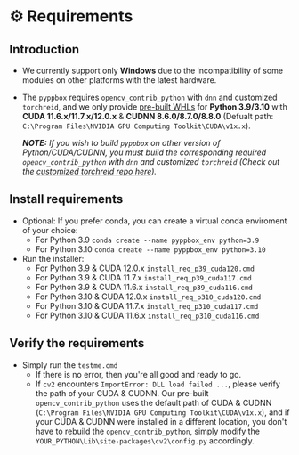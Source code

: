 # ⚙️ Requirements

## Introduction

* We currently support only **Windows** due to the incompatibility of some modules on other platforms with the latest hardware.

* The `pyppbox` requires `opencv_contrib_python` with `dnn` and customized `torchreid`, and we only provide [pre-built WHLs](https://github.com/rathaumons/pyppbox-custpkg) for **Python 3.9/3.10** with **CUDA 11.6.x/11.7.x/12.0.x** & **CUDNN 8.6.0/8.7.0/8.8.0** (Defualt path: `C:\Program Files\NVIDIA GPU Computing Toolkit\CUDA\v1x.x`). 

  ***NOTE:** If you wish to build `pyppbox` on other version of Python/CUDA/CUDNN, you must build the corresponding required `opencv_contrib_python` with `dnn` and customized `torchreid` (Check out the [customized torchreid repo here](https://github.com/rathaumons/torchreid-for-pyppbox)).*

## Install requirements
* Optional: If you prefer conda, you can create a virtual conda enviroment of your choice:
  - For Python 3.9 `conda create --name pyppbox_env python=3.9`
  - For Python 3.10 `conda create --name pyppbox_env python=3.10`
* Run the installer: 
  - For Python 3.9 & CUDA 12.0.x `install_req_p39_cuda120.cmd`
  - For Python 3.9 & CUDA 11.7.x `install_req_p39_cuda117.cmd`
  - For Python 3.9 & CUDA 11.6.x `install_req_p39_cuda116.cmd`
  - For Python 3.10 & CUDA 12.0.x `install_req_p310_cuda120.cmd`
  - For Python 3.10 & CUDA 11.7.x `install_req_p310_cuda117.cmd`
  - For Python 3.10 & CUDA 11.6.x `install_req_p310_cuda116.cmd`

## Verify the requirements
* Simply run the `testme.cmd`
  - If there is no error, then you're all good and ready to go.
  - If `cv2` encounters `ImportError: DLL load failed ...`, please verify the path of your CUDA & CUDNN. Our pre-built `opencv_contrib_python` uses the default path of CUDA & CUDNN (`C:\Program Files\NVIDIA GPU Computing Toolkit\CUDA\v1x.x`), and if your CUDA & CUDNN were installed in a different location, you don't have to rebuild the `opencv_contrib_python`, simply modify the `YOUR_PYTHON\Lib\site-packages\cv2\config.py` accordingly.
